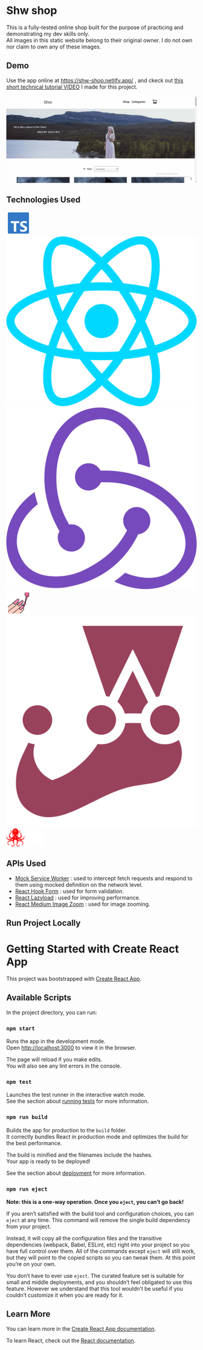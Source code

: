 # Shw shop
This is a fully-tested online shop built for the purpose of practicing and demonstrating my dev skills only.
<br>
All images in this static website belong to their original owner.
I do not own nor claim to own any of these images.

## Demo
Use the app online at https://shw-shop.netlify.app/ , and ckeck out [this short technical tutorial VIDEO](https://www.youtube.com/watch?v=llFHnH2AJIE) I made for this project.  

![Website Demo](https://github.com/Ilyass-shw/Ilyass-shw/blob/main/imgsAndSvgs/cart.gif)

## Technologies Used
 <img src="https://github.com/Ilyass-shw/Ilyass-shw/blob/main/imgsAndSvgs/file-type-typescript-official.svg"/> <img src="https://github.com/Ilyass-shw/Ilyass-shw/blob/main/imgsAndSvgs/react.svg"/> 
 <img src="https://github.com/Ilyass-shw/Ilyass-shw/blob/main/imgsAndSvgs/redux.svg"/> 
 <img src="https://github.com/Ilyass-shw/Ilyass-shw/blob/main/imgsAndSvgs/file-type-styled.svg"/> 
 <img src="https://github.com/Ilyass-shw/Ilyass-shw/blob/main/imgsAndSvgs/jest.svg"/> 
 <img src="https://github.com/Ilyass-shw/Ilyass-shw/blob/main/imgsAndSvgs/testinglibrary.svg"/> 
 <img src="https://github.com/Ilyass-shw/Ilyass-shw/blob/main/imgsAndSvgs/cypress.svg"/> 
 
## APIs Used
- [Mock Service Worker](https://github.com/mswjs/msw) : used to intercept fetch requests and respond to them using mocked definition on the network level.
- [React Hook Form](https://react-hook-form.com/) : used for form validation.
- [React Lazyload](https://github.com/twobin/react-lazyload) : used for improving performance.
- [React Medium Image Zoom](https://github.com/rpearce/image-zoom) : used for image zooming.

## Run Project Locally

# Getting Started with Create React App

This project was bootstrapped with [Create React App](https://github.com/facebook/create-react-app).

## Available Scripts

In the project directory, you can run:

### `npm start`

Runs the app in the development mode.\
Open [http://localhost:3000](http://localhost:3000) to view it in the browser.

The page will reload if you make edits.\
You will also see any lint errors in the console.

### `npm test`

Launches the test runner in the interactive watch mode.\
See the section about [running tests](https://facebook.github.io/create-react-app/docs/running-tests) for more information.

### `npm run build`

Builds the app for production to the `build` folder.\
It correctly bundles React in production mode and optimizes the build for the best performance.

The build is minified and the filenames include the hashes.\
Your app is ready to be deployed!

See the section about [deployment](https://facebook.github.io/create-react-app/docs/deployment) for more information.

### `npm run eject`

**Note: this is a one-way operation. Once you `eject`, you can’t go back!**

If you aren’t satisfied with the build tool and configuration choices, you can `eject` at any time. This command will remove the single build dependency from your project.

Instead, it will copy all the configuration files and the transitive dependencies (webpack, Babel, ESLint, etc) right into your project so you have full control over them. All of the commands except `eject` will still work, but they will point to the copied scripts so you can tweak them. At this point you’re on your own.

You don’t have to ever use `eject`. The curated feature set is suitable for small and middle deployments, and you shouldn’t feel obligated to use this feature. However we understand that this tool wouldn’t be useful if you couldn’t customize it when you are ready for it.

## Learn More

You can learn more in the [Create React App documentation](https://facebook.github.io/create-react-app/docs/getting-started).

To learn React, check out the [React documentation](https://reactjs.org/).

